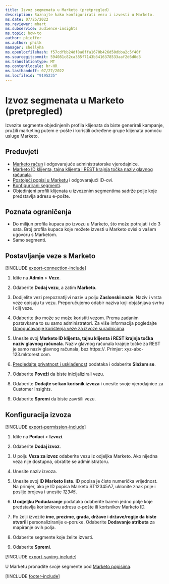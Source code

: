 ```yaml
---
title: Izvoz segmenata u Marketo (pretpregled)
description: Saznajte kako konfigurirati vezu i izvesti u Marketo.
ms.date: 07/25/2022
ms.reviewer: mhart
ms.subservice: audience-insights
ms.topic: how-to
author: pkieffer
ms.author: philk
manager: shellyha
ms.openlocfilehash: f57cdfbb24df8a8ffa1670b426d50dbba2c5f40f
ms.sourcegitcommit: 594081c82ca385f7143b3416378533aaf2d6d0d3
ms.translationtype: MT
ms.contentlocale: hr-HR
ms.lasthandoff: 07/27/2022
ms.locfileid: "9195235"
---
```

# <a name="export-segments-to-marketo-preview"></a>Izvoz segmenata u Marketo (pretpregled)

Izvezite segmente objedinjenih profila klijenata da biste generirali kampanje, pružili marketing putem e-pošte i koristili određene grupe klijenata pomoću usluge Marketo.

## <a name="prerequisites"></a>Preduvjeti

- [Marketo račun](https://login.marketo.com/) i odgovarajuće administratorske vjerodajnice.
- [Marketo ID klijenta, tajna klijenta i REST krajnja točka naziv glavnog računala](https://developers.marketo.com/rest-api/authentication/).
- [Postojeći popisi u Marketu](https://docs.marketo.com/display/public/DOCS/Understanding+Static+Lists) i odgovarajući ID-ovi.
- [Konfigurirani segmenti](segments.md).
- Objedinjeni profili klijenata u izvezenim segmentima sadrže polje koje predstavlja adresu e-pošte.

## <a name="known-limitations"></a>Poznata ograničenja

- Do milijun profila kupaca po izvozu u Marketo, što može potrajati i do 3 sata. Broj profila kupaca koje možete izvesti u Marketo ovisi o vašem ugovoru s Marketom.
- Samo segmenti.

## <a name="set-up-connection-to-marketo"></a>Postavljanje veze s Marketo

[!INCLUDE [export-connection-include](includes/export-connection-admn.md)]

1. Idite na **Admin** > **Veze**.

1. Odaberite **Dodaj vezu**, a zatim **Marketo**.

1. Dodijelite vezi prepoznatljivi naziv u polju **Zaslonski naziv**. Naziv i vrsta veze opisuju tu vezu. Preporučujemo odabir naziva koji objašnjava svrhu i cilj veze.

1. Odaberite tko može se može koristiti vezom. Prema zadanim postavkama to su samo administratori. Za više informacija pogledajte [Omogućavanje korištenja veze za izvoze suradnicima](connections.md#allow-contributors-to-use-a-connection-for-exports).

1. Unesite svoj **Marketo ID klijenta, tajnu klijenta i REST krajnja točka naziv glavnog računala**. Naziv glavnog računala krajnje točke za REST je samo naziv glavnog računala, bez https://. Primjer: xyz-abc-123.mktorest.com.

1. [Pregledajte privatnost i usklađenost](connections.md#data-privacy-and-compliance) podataka i odaberite **Slažem se**.

1. Odaberite **Poveži** da biste inicijalizirali vezu.

1. Odaberite **Dodajte se kao korisnik izvoza** i unesite svoje vjerodajnice za Customer Insights.

1. Odaberite **Spremi** da biste završili vezu.

## <a name="configure-an-export"></a>Konfiguracija izvoza

[!INCLUDE [export-permission-include](includes/export-permission.md)]

1. Idite na **Podaci** > **Izvozi**.

1. Odaberite **Dodaj izvoz**.

1. U polju **Veza za izvoz** odaberite vezu iz odjeljka Marketo. Ako nijedna veza nije dostupna, obratite se administratoru.

1. Unesite naziv izvoza.

1. Unesite svoj **ID Marketo liste**. ID popisa je čisto numerička vrijednost. Na primjer, ako je ID popisa Marketo ST12345A7, uklonite znak prije i poslije brojeva i unesite *12345*.

1. **U odjeljku Podudaranje** podataka odaberite barem jedno polje koje predstavlja korisnikovu adresu e-pošte ili korisnikov Marketo ID.

1. Po želji izvezite **ime**, **prezime**, **grada**, **države** i **države/regije da biste stvorili** personaliziranije e-poruke. Odaberite **Dodavanje atributa** za mapiranje ovih polja.

1. Odaberite segmente koje želite izvesti.

1. Odaberite **Spremi**.

[!INCLUDE [export-saving-include](includes/export-saving.md)]

U Marketu pronađite svoje segmente pod [Marketo popisima](https://docs.marketo.com/display/public/DOCS/Understanding+Static+Lists).

[!INCLUDE [footer-include](includes/footer-banner.md)]
